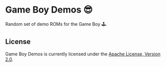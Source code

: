 # Game Boy Demos 😎

Random set of demo ROMs for the Game Boy 🕹️.

## License

Game Boy Demos is currently licensed under the [Apache License, Version 2.0](http://www.apache.org/licenses/).
